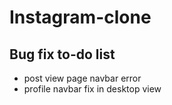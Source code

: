 # Instagram-clone

## Bug fix to-do list
* post view page navbar error
* profile navbar fix in desktop view